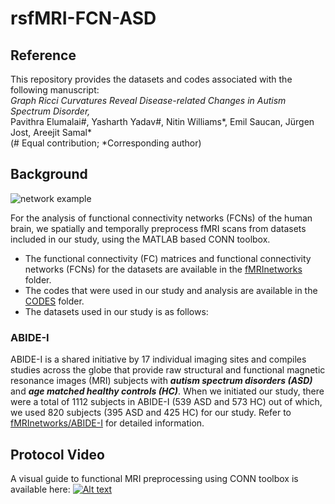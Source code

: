 # rsfMRI-FCN-ASD

## Reference
This repository provides the datasets and codes associated with the following manuscript:<br>
<i>Graph Ricci Curvatures Reveal Disease-related Changes in Autism Spectrum Disorder,</i><br>
Pavithra Elumalai#, Yasharth Yadav#, Nitin Williams*, Emil Saucan, Jürgen Jost, Areejit Samal*<br>
(# Equal contribution; *Corresponding author)

## Background

![network example](https://github.com/asamallab/rsfMRI-FCN-ASD/blob/main/readme_image.png)

For the analysis of functional connectivity networks (FCNs) of the human brain, we spatially and temporally preprocess fMRI scans from datasets included in our study, using the MATLAB based CONN toolbox.

* The functional connectivity (FC) matrices and functional connectivity networks (FCNs) for the datasets are available in the [fMRInetworks](https://github.com/asamallab/RicciCurvature-fMRInetworks/tree/main/fMRInetworks) folder. 
* The codes that were used in our study and analysis are available in the [CODES](https://github.com/asamallab/rsfMRI-FCN-ASD/tree/main/CODES) folder.
* The datasets used in our study is as follows:
### ABIDE-I
ABIDE-I is a shared initiative by 17 individual imaging sites and compiles studies across the globe that provide raw structural and functional magnetic resonance images (MRI) subjects with _**autism spectrum disorders (ASD)**_ and _**age matched healthy controls (HC)**_. When we initiated our study, there were a total of 1112 subjects in ABIDE-I (539 ASD and 573 HC) out of which, we used 820 subjects (395 ASD and 425 HC) for our study. Refer to [fMRInetworks/ABIDE-I](https://github.com/asamallab/rsfMRI-FCN-ASD/tree/main/fMRInetworks/ABIDE-I) for detailed information.
 
## Protocol Video 
A visual guide to functional MRI preprocessing using CONN toolbox is available here:
[![Alt text](https://img.youtube.com/vi/MJG8-oUsLqg/0.jpg)](https://www.youtube.com/watch?v=MJG8-oUsLqg)
